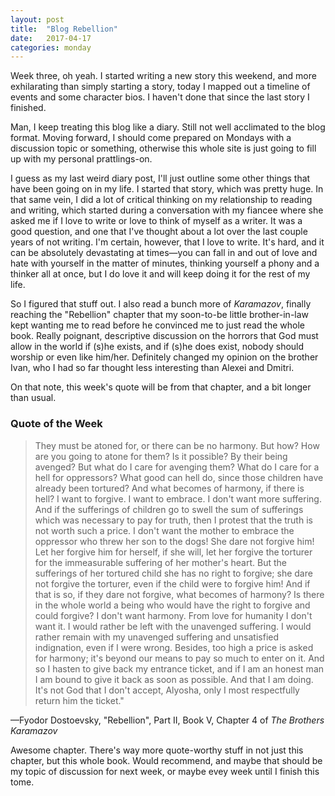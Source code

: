 ```yaml
---
layout: post
title:  "Blog Rebellion"
date:   2017-04-17
categories: monday
---
```


Week three, oh yeah. I started writing a new story this weekend, and more exhilarating than simply starting a story, today I mapped out a timeline of events and some character bios. I haven't done that since the last story I finished.

Man, I keep treating this blog like a diary. Still not well acclimated to the blog format. Moving forward, I should come prepared on Mondays with a discussion topic or something, otherwise this whole site is just going to fill up with my personal prattlings-on.

I guess as my last weird diary post, I'll just outline some other things that have been going on in my life. I started that story, which was pretty huge. In that same vein, I did a lot of critical thinking on my relationship to reading and writing, which started during a conversation with my fiancee where she asked me if I love to write or love to think of myself as a writer. It was a good question, and one that I've thought about a lot over the last couple years of not writing. I'm certain, however, that I love to write. It's hard, and it can be absolutely devastating at times&mdash;you can fall in and out of love and hate with yourself in the matter of minutes, thinking yourself a phony and a thinker all at once, but I do love it and will keep doing it for the rest of my life.

So I figured that stuff out. I also read a bunch more of *Karamazov*, finally reaching the "Rebellion" chapter that my soon-to-be little brother-in-law kept wanting me to read before he convinced me to just read the whole book. Really poignant, descriptive discussion on the horrors that God must allow in the world if (s)he exists, and if (s)he does exist, nobody should worship or even like him/her. Definitely changed my opinion on the brother Ivan, who I had so far thought less interesting than Alexei and Dmitri.

On that note, this week's quote will be from that chapter, and a bit longer than usual.


### Quote of the Week
>They must be atoned for, or there can be no harmony. But how? How are you going to atone for them? Is it possible? By their being avenged? But what do I care for avenging them? What do I care for a hell for oppressors? What good can hell do, since those children have already been tortured? And what becomes of harmony, if there is hell? I want to forgive. I want to embrace. I don't want more suffering. And if the sufferings of children go to swell the sum of sufferings which was necessary to pay for truth, then I protest that the truth is not worth such a price. I don't want the mother to embrace the oppressor who threw her son to the dogs! She dare not forgive him! Let her forgive him for herself, if she will, let her forgive the torturer for the immeasurable suffering of her mother's heart. But the sufferings of her tortured child she has no right to forgive; she dare not forgive the torturer, even if the child were to forgive him! And if that is so, if they dare not forgive, what becomes of harmony? Is there in the whole world a being who would have the right to forgive and could forgive? I don't want harmony. From love for humanity I don't want it. I would rather be left with the unavenged suffering. I would rather remain with my unavenged suffering and unsatisfied indignation, even if I were wrong. Besides, too high a price is asked for harmony; it's beyond our means to pay so much to enter on it. And so I hasten to give back my entrance ticket, and if I am an honest man I am bound to give it back as soon as possible. And that I am doing. It's not God that I don't accept, Alyosha, only I most respectfully return him the ticket."

&mdash;Fyodor Dostoevsky, "Rebellion", Part II, Book V, Chapter 4 of *The Brothers Karamazov*

Awesome chapter. There's way more quote-worthy stuff in not just this chapter, but this whole book. Would recommend, and maybe that should be my topic of discussion for next week, or maybe evey week until I finish this tome.